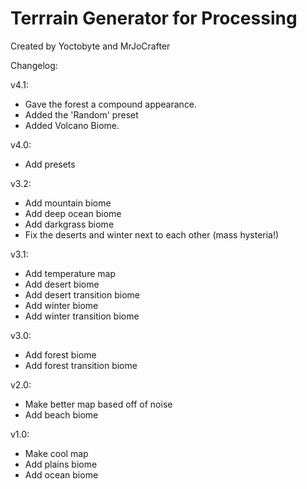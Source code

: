 # Terrrain Generator for Processing
Created by Yoctobyte and MrJoCrafter

Changelog:

v4.1:
- Gave the forest a compound appearance.
- Added the 'Random' preset
- Added Volcano Biome.

v4.0:
- Add presets

v3.2:
- Add mountain biome
- Add deep ocean biome 
- Add darkgrass biome
- Fix the deserts and winter next to each other (mass hysteria!)

v3.1:
- Add temperature map
- Add desert biome
- Add desert transition biome
- Add winter biome
- Add winter transition biome

v3.0:
- Add forest biome
- Add forest transition biome

v2.0:
- Make better map based off of noise
- Add beach biome

v1.0:
- Make cool map
- Add plains biome
- Add ocean biome
